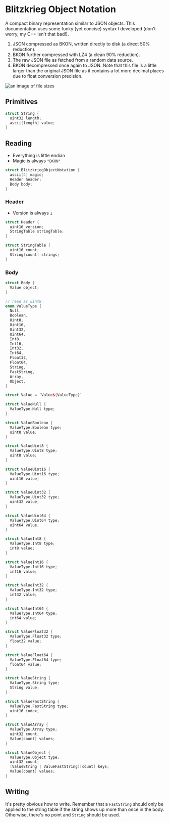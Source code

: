 # Blitzkrieg Object Notation

A compact binary representation similar to JSON objects. This documentation uses some funky (yet concise) syntax I developed (don't worry, my C++ isn't that bad!).

1. JSON compressed as BKON, written directly to disk (a direct 50% reduction).
2. BKON further compressed with LZ4 (a clean 90% reduction).
3. The raw JSON file as fetched from a random data source.
4. BKON decompressed once again to JSON. Note that this file is a little larger than the original JSON file as it contains a lot more decimal places due to float conversion precision.

![an image of file sizes](https://i.imgur.com/9rBnOuS.png)

## Primitives

```cpp
struct String {
  uint32 length;
  ascii[length] value;
}
```

## Reading

- Everything is little endian
- Magic is always `"BKON"`

```cpp
struct BlitzkriegObjectNotation {
  ascii[4] magic;
  Header header;
  Body body;
}
```

### Header

- Version is always `1`

```cpp
struct Header {
  uint16 version;
  StringTable stringTable;
}

struct StringTable {
  uint16 count;
  String[count] strings;
}
```

### Body

```cpp
struct Body {
  Value object;
}

// read as uint8
enum ValueType {
  Null,
  Boolean,
  Uint8,
  Uint16,
  Uint32,
  Uint64,
  Int8,
  Int16,
  Int32,
  Int64,
  Float32,
  Float64,
  String,
  FastString,
  Array,
  Object,
}

struct Value = `Value${ValueType}`

struct ValueNull {
  ValueType.Null type;
}

struct ValueBoolean {
  ValueType.Boolean type;
  uint8 value;
}

struct ValueUint8 {
  ValueType.Uint8 type;
  uint8 value;
}

struct ValueUint16 {
  ValueType.Uint16 type;
  uint16 value;
}

struct ValueUint32 {
  ValueType.Uint32 type;
  uint32 value;
}

struct ValueUint64 {
  ValueType.Uint64 type;
  uint64 value;
}

struct ValueInt8 {
  ValueType.Int8 type;
  int8 value;
}

struct ValueInt16 {
  ValueType.Int16 type;
  int16 value;
}

struct ValueInt32 {
  ValueType.Int32 type;
  int32 value;
}

struct ValueInt64 {
  ValueType.Int64 type;
  int64 value;
}

struct ValueFloat32 {
  ValueType.Float32 type;
  float32 value;
}

struct ValueFloat64 {
  ValueType.Float64 type;
  float64 value;
}

struct ValueString {
  ValueType.String type;
  String value;
}

struct ValueFastString {
  ValueType.FastString type;
  uint16 index;
}

struct ValueArray {
  ValueType.Array type;
  uint32 count;
  Value[count] values;
}

struct ValueObject {
  ValueType.Object type;
  uint32 count;
  (ValueString | ValueFastString)[count] keys;
  Value[count] values;
}
```

## Writing

It's pretty obvious how to write. Remember that a `FastString` should only be applied to the string table if the string shows up more than once in the body. Otherwise, there's no point and `String` should be used.
